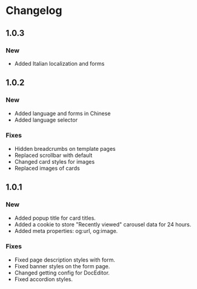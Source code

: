 # Changelog

## 1.0.3

### New
* Added Italian localization and forms

## 1.0.2

### New
* Added language and forms in Chinese
* Added language selector

### Fixes
* Hidden breadcrumbs on template pages
* Replaced scrollbar with default
* Changed card styles for images
* Replaced images of cards

## 1.0.1

### New
* Added popup title for card titles.
* Added a cookie to store "Recently viewed" carousel data for 24 hours.
* Added meta properties: og:url, og:image.

### Fixes
* Fixed page description styles with form.
* Fixed banner styles on the form page.
* Changed getting config for DocEditor.
* Fixed accordion styles.